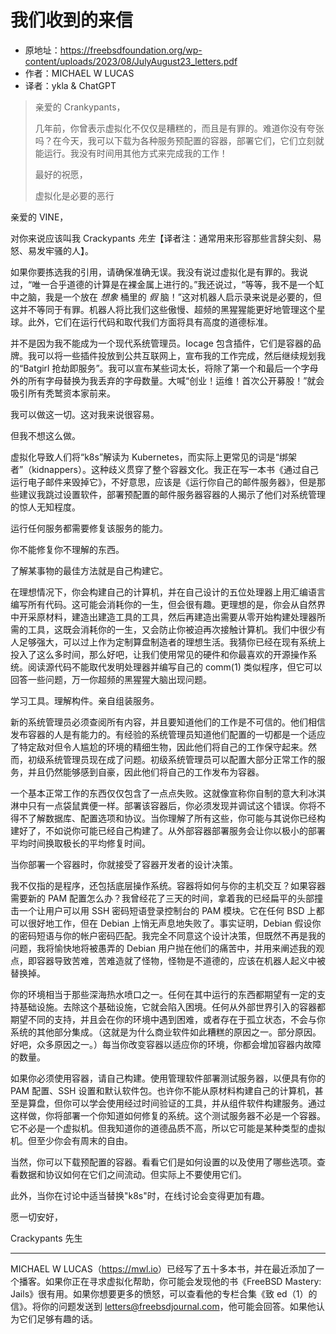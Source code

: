 # 我们收到的来信

- 原地址：<https://freebsdfoundation.org/wp-content/uploads/2023/08/JulyAugust23_letters.pdf>
- 作者：MICHAEL W LUCAS
- 译者：ykla & ChatGPT

> 亲爱的 Crankypants，
>
> 几年前，你曾表示虚拟化不仅仅是糟糕的，而且是有罪的。难道你没有夸张吗？在今天，我可以下载为各种服务预配置的容器，部署它们，它们立刻就能运行。我没有时间用其他方式来完成我的工作！
>
> 最好的祝愿，
>
> 虚拟化是必要的恶行

亲爱的 VINE，

对你来说应该叫我 Crackypants *先生*【译者注：通常用来形容那些言辞尖刻、易怒、易发牢骚的人】。

如果你要拣选我的引用，请确保准确无误。我没有说过虚拟化是有罪的。我说过，“唯一合乎道德的计算是在裸金属上进行的。”我还说过，“等等，我不是一个缸中之脑，我是一个放在 *想象* 桶里的 *假* 脑！”这对机器人启示录来说是必要的，但这并不等同于有罪。机器人将比我们这些傲慢、超频的黑猩猩能更好地管理这个星球。此外，它们在运行代码和取代我们方面将具有高度的道德标准。

并不是因为我不能成为一个现代系统管理员。Iocage 包含插件，它们是容器的品牌。我可以将一些插件投放到公共互联网上，宣布我的工作完成，然后继续规划我的“Batgirl 抢劫即服务”。我可以宣布某些词太长，将除了第一个和最后一个字母外的所有字母替换为我丢弃的字母数量。大喊“创业！运维！首次公开募股！”就会吸引所有秃鹫资本家前来。

我可以做这一切。这对我来说很容易。

但我不想这么做。

虚拟化导致人们将“k8s”解读为 Kubernetes，而实际上更常见的词是“绑架者”（kidnappers）。这种歧义贯穿了整个容器文化。我正在写一本书《通过自己运行电子邮件来毁掉它》，不好意思，应该是《运行你自己的邮件服务器》，但是那些建议我跳过设置软件，部署预配置的邮件服务器容器的人揭示了他们对系统管理的惊人无知程度。

运行任何服务都需要修复该服务的能力。

你不能修复你不理解的东西。

了解某事物的最佳方法就是自己构建它。

在理想情况下，你会构建自己的计算机，并在自己设计的五位处理器上用汇编语言编写所有代码。这可能会消耗你的一生，但会很有趣。更理想的是，你会从自然界中开采原材料，建造出建造工具的工具，然后再建造出需要从零开始构建处理器所需的工具，这既会消耗你的一生，又会防止你被迫再次接触计算机。我们中很少有人足够强大，可以过上作为定制算盘制造者的理想生活。我猜你已经在现有系统上投入了这么多时间，那么好吧，让我们使用常见的硬件和你最喜欢的开源操作系统。阅读源代码不能取代发明处理器并编写自己的 comm(1) 类似程序，但它可以回答一些问题，万一你超频的黑猩猩大脑出现问题。

学习工具。理解构件。亲自组装服务。

新的系统管理员必须查阅所有内容，并且要知道他们的工作是不可信的。他们相信发布容器的人是有能力的。有经验的系统管理员知道他们配置的一切都是一个适应了特定敌对但令人尴尬的环境的精细生物，因此他们将自己的工作保守起来。然而，初级系统管理员现在成了问题。初级系统管理员可以配置大部分正常工作的服务，并且仍然能够感到自豪，因此他们将自己的工作发布为容器。

一个基本正常工作的东西仅仅包含了一点点失败。这就像宣称你自制的意大利冰淇淋中只有一点袋鼠粪便一样。部署该容器后，你必须发现并调试这个错误。你将不得不了解数据库、配置选项和协议。当你理解了所有这些，你可能与其说你已经构建好了，不如说你可能已经自己构建了。从外部容器部署服务会让你以极小的部署平均时间换取极长的平均修复时间。

当你部署一个容器时，你就接受了容器开发者的设计决策。

我不仅指的是程序，还包括底层操作系统。容器将如何与你的主机交互？如果容器需要新的 PAM 配置怎么办？我曾经花了三天的时间，拿着我的已经扁平的头部撞击一个让用户可以用 SSH 密码短语登录控制台的 PAM 模块。它在任何 BSD 上都可以很好地工作，但在 Debian 上悄无声息地失败了。事实证明，Debian 假设你的密码短语与你的帐户密码匹配。我完全不同意这个设计决策，但既然不再是我的问题，我将愉快地将被愚弄的 Debian 用户抛在他们的痛苦中，并用来阐述我的观点，即容器导致苦难，苦难造就了怪物，怪物是不道德的，应该在机器人起义中被替换掉。

你的环境相当于那些深海热水喷口之一。任何在其中运行的东西都期望有一定的支持基础设施。去除这个基础设施，它就会陷入困境。任何从外部世界引入的容器都期望不同的支持，并且会在你的环境中遇到困难，或者存在于孤立状态，不会与你系统的其他部分集成。（这就是为什么商业软件如此糟糕的原因之一。部分原因。好吧，众多原因之一。）每当你改变容器以适应你的环境，你都会增加容器内故障的数量。

如果你必须使用容器，请自己构建。使用管理软件部署测试服务器，以便具有你的 PAM 配置、SSH 设置和默认软件包。也许你不能从原材料构建自己的计算机，甚至是算盘，但你可以学会使用经过时间验证的工具，并从组件软件构建服务。通过这样做，你将部署一个你知道如何修复的系统。这个测试服务器不必是一个容器。它不必是一个虚拟机。但我知道你的道德品质不高，所以它可能是某种类型的虚拟机。但至少你会有周末的自由。

当然，你可以下载预配置的容器。看看它们是如何设置的以及使用了哪些选项。查看数据和协议如何在它们之间流动。但实际上不要使用它们。

此外，当你在讨论中适当替换"k8s"时，在线讨论会变得更加有趣。

愿一切安好，

Crackypants 先生

---

MICHAEL W LUCAS（<https://mwl.io>）已经写了五十多本书，并在最近添加了一个播客。如果你正在寻求虚拟化帮助，你可能会发现他的书《FreeBSD Mastery: Jails》很有用。如果你想要更多的愤怒，可以查看他的专栏合集《致 ed（1）的信》。将你的问题发送到 letters@freebsdjournal.com，他可能会回答。如果他认为它们足够有趣的话。
